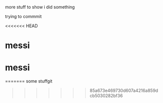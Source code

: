 more stuff to show i did something

trying to commmit



<<<<<<< HEAD
# messi
# messi
=======
some stuffgit
>>>>>>> 85a673e469730d607a4216a859dcb5030282bf36
